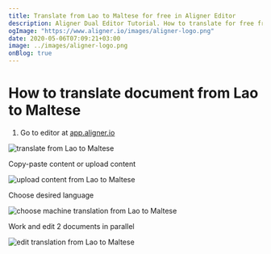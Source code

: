 ```yaml
---
title: Translate from Lao to Maltese for free in Aligner Editor
description: Aligner Dual Editor Tutorial. How to translate for free from Lao to Maltese. Aligner is multilingual document management platform. 
ogImage: "https://www.aligner.io/images/aligner-logo.png"
date: 2020-05-06T07:09:21+03:00
image: ../images/aligner-logo.png
onBlog: true
---
```


# How to translate document from Lao to Maltese

1. Go to editor at [app.aligner.io](https://app.aligner.io "Aligner App web page")

![translate from Lao to Maltese](../aligner-blank-editor.png "translate from Lao to Maltese")

Copy-paste content or upload content

![upload content from Lao to Maltese](../aligner-uploaded-document.png "upload content from Lao to Maltese")

Choose desired language

![choose machine translation from Lao to Maltese](../aligner-language-dropdown.png "choose machine translation from Lao to Maltese")

Work and edit 2 documents in parallel

![edit translation from Lao to Maltese](../aligner-double-sitded-editor.png "edit translation from Lao to Maltese")

